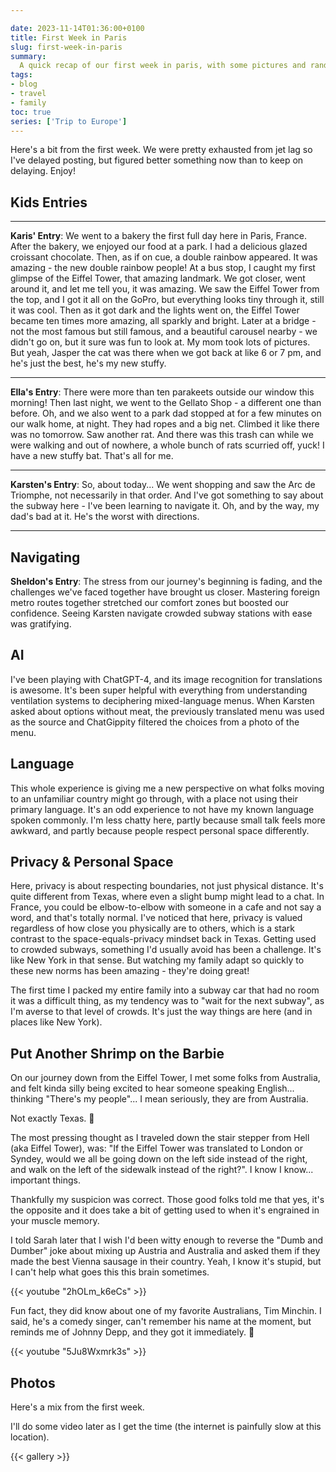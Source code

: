 ```yaml
---

date: 2023-11-14T01:36:00+0100
title: First Week in Paris
slug: first-week-in-paris
summary:
  A quick recap of our first week in paris, with some pictures and random Dumb and Dumber references.
tags:
- blog
- travel
- family
toc: true
series: ['Trip to Europe']
---
```



Here's a bit from the first week.
We were pretty exhausted from jet lag so I've delayed posting, but figured better something now than to keep on delaying.
Enjoy!

## Kids Entries

<hr/>

**Karis' Entry**: We went to a bakery the first full day here in Paris, France.
After the bakery, we enjoyed our food at a park.
I had a delicious glazed croissant chocolate.
Then, as if on cue, a double rainbow appeared.
It was amazing - the new double rainbow people!
At a bus stop, I caught my first glimpse of the Eiffel Tower, that amazing landmark.
We got closer, went around it, and let me tell you, it was amazing.
We saw the Eiffel Tower from the top, and I got it all on the GoPro, but everything looks tiny through it, still it was cool.
Then as it got dark and the lights went on, the Eiffel Tower became ten times more amazing, all sparkly and bright.
Later at a bridge - not the most famous but still famous, and a beautiful carousel nearby - we didn't go on, but it sure was fun to look at.
My mom took lots of pictures.
But yeah, Jasper the cat was there when we got back at like 6 or 7 pm, and he's just the best, he's my new stuffy.

<hr/>

**Ella's Entry**: There were more than ten parakeets outside our window this morning!
Then last night, we went to the Gellato Shop - a different one than before.
Oh, and we also went to a park dad stopped at for a few minutes on our walk home, at night.
They had ropes and a big net.
Climbed it like there was no tomorrow.
Saw another rat.
And there was this trash can while we were walking and out of nowhere, a whole bunch of rats scurried off, yuck!
I have a new stuffy bat.
That's all for me.

<hr/>

**Karsten's Entry**: So, about today... We went shopping and saw the Arc de Triomphe, not necessarily in that order.
And I've got something to say about the subway here - I've been learning to navigate it.
Oh, and by the way, my dad's bad at it.
He's the worst with directions.
<hr/>

## Navigating

**Sheldon's Entry**: The stress from our journey's beginning is fading, and the challenges we've faced together have brought us closer.
Mastering foreign metro routes together stretched our comfort zones but boosted our confidence.
Seeing Karsten navigate crowded subway stations with ease was gratifying.

## AI

I've been playing with ChatGPT-4, and its image recognition for translations is awesome.
It's been super helpful with everything from understanding ventilation systems to deciphering mixed-language menus.
When Karsten asked about options without meat, the previously translated menu was used as the source and ChatGippity filtered the choices from a photo of the menu.

## Language

This whole experience is giving me a new perspective on what folks moving to an unfamiliar country might go through, with a place not using their primary language.
It's an odd experience to not have my known language spoken commonly.
I'm less chatty here, partly because small talk feels more awkward, and partly because people respect personal space differently.

## Privacy & Personal Space

Here, privacy is about respecting boundaries, not just physical distance.
It's quite different from Texas, where even a slight bump might lead to a chat.
In France, you could be elbow-to-elbow with someone in a cafe and not say a word, and that's totally normal.
I've noticed that here, privacy is valued regardless of how close you physically are to others, which is a stark contrast to the space-equals-privacy mindset back in Texas.
Getting used to crowded subways, something I'd usually avoid has been a challenge.
It's like New York in that sense.
But watching my family adapt so quickly to these new norms has been amazing - they're doing great!

The first time I packed my entire family into a subway car that had no room it was a difficult thing, as my tendency was to "wait for the next subway", as I'm averse to that level of crowds.
It's just the way things are here (and in places like New York).

## Put Another Shrimp on the Barbie

On our journey down from the Eiffel Tower, I met some folks from Australia, and felt kinda silly being excited to hear someone speaking English... thinking "There's my people"... I mean seriously, they are from Australia.

Not exactly Texas. 🤣

The most pressing thought as I traveled down the stair stepper from Hell (aka Eiffel Tower), was: "If the Eiffel Tower was translated to London or Syndey, would we all be going down on the left side instead of the right, and walk on the left of the sidewalk instead of the right?".
I know I know... important things.

Thankfully my suspicion was correct.
Those good folks told me that yes, it's the opposite and it does take a bit of getting used to when it's engrained in your muscle memory.

I told Sarah later that I wish I'd been witty enough to reverse the "Dumb and Dumber" joke about mixing up Austria and Australia and asked them if they made the best Vienna sausage in their country.
Yeah, I know it's stupid, but I can't help what goes this this brain sometimes.

{{< youtube "2hOLm_k6eCs" >}}

Fun fact, they did know about one of my favorite Australians, Tim Minchin.
I said, he's a comedy singer, can't remember his name at the moment, but reminds me of Johnny Depp, and they got it immediately. 🤣

{{< youtube "5Ju8Wxmrk3s" >}}

## Photos

Here's a mix from the first week.

I'll do some video later as I get the time (the internet is painfully slow at this location).

{{< gallery >}}
